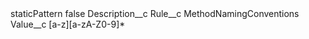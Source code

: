 <?xml version="1.0" encoding="UTF-8"?>
<CustomMetadata xmlns="http://soap.sforce.com/2006/04/metadata" xmlns:xsi="http://www.w3.org/2001/XMLSchema-instance" xmlns:xsd="http://www.w3.org/2001/XMLSchema">
    <label>staticPattern</label>
    <protected>false</protected>
    <values>
        <field>Description__c</field>
        <value xsi:nil="true"/>
    </values>
    <values>
        <field>Rule__c</field>
        <value xsi:type="xsd:string">MethodNamingConventions</value>
    </values>
    <values>
        <field>Value__c</field>
        <value xsi:type="xsd:string">[a-z][a-zA-Z0-9]*</value>
    </values>
</CustomMetadata>
